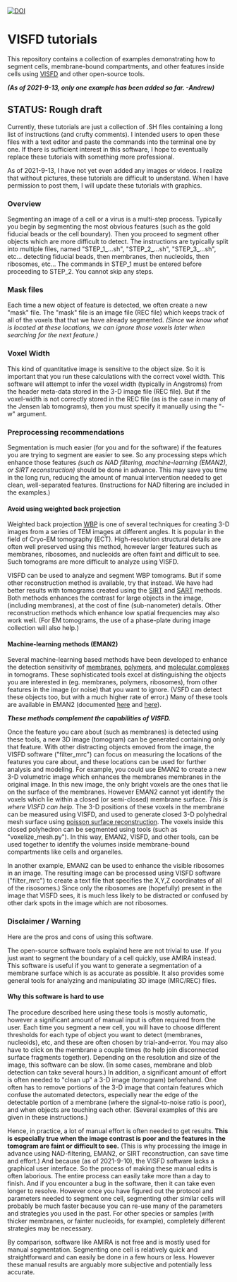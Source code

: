 [![DOI](https://zenodo.org/badge/406224574.svg)](https://zenodo.org/badge/latestdoi/406224574)

VISFD tutorials
=================================================
This repository contains a collection of examples
demonstrating how to segment cells, membrane-bound compartments,
and other features inside cells using
[VISFD](https://github.com/jewettaij/visfd)
and other open-source tools.

***(As of 2021-9-13, only one example has been added so far. -Andrew)***


## STATUS: Rough draft

Currently, these tutorials are just a collection of .SH files
containing a long list of instructions (and crufty comments).
I intended users to open these files with a text editor and
paste the commands into the terminal one by one.
If there is sufficient interest in this software, I hope to eventually
replace these tutorials with something more professional.

As of 2021-9-13, I have not yet even added any images or videos.
I realize that without pictures, these tutorials are difficult to understand.
When I have permission to post them, I will update these tutorials
with graphics.



### Overview

Segmenting an image of a cell or a virus is a multi-step process.
Typically you begin by segmenting the most obvious features
(such as the gold fiducial beads or the cell boundary).
Then you proceed to segment other objects which are more difficult to detect.
The instructions are typically split into multiple files, named
"STEP_1_...sh", "STEP_2_...sh", "STEP_3_...sh", etc...
detecting fiducial beads, then membranes, then nucleoids, then ribosomes, etc...
The commands in STEP_1 must be entered before proceeding to STEP_2.
You cannot skip any steps.


### Mask files

Each time a new object of feature is detected, we often create a new
"mask" file.  The "mask" file is an image file (REC file) which keeps
track of all of the voxels that that we have already segmented.
*(Since we know what is located at these locations, we can ignore
those voxels later when searching for the next feature.)*


### Voxel Width

This kind of quantitative image is sensitive to the object size.
So it is important that you run these calculations with the correct voxel width.
This software will attempt to infer the voxel width (typically in Angstroms)
from the header meta-data stored in the 3-D image file (REC file).
But if the voxel-width is not correctly stored in the REC file
(as is the case in many of the Jensen lab tomograms),
then you must specify it manually using the "-w" argument.


### Preprocessing recommendations

Segmentation is much easier (for you and for the software)
if the features you are trying to segment are easier to see.
So any processing steps which enhance those features
*(such as NAD filtering, machine-learning (EMAN2), or SIRT reconstruction)*
should be done in advance.
This may save you time in the long run, reducing the amount
of manual intervention needed to get clean, well-separated features.
(Instructions for NAD filtering are included in the examples.)





#### Avoid using weighted back projection

Weighted back projection
[WBP](https://doi.org/10.1007/978-0-387-69008-7_9)
is one of several techniques for creating 3-D images
from a series of TEM images at different angles.
It is popular in the field of Cryo-EM tomography (ECT).
High-resolution structural details are often well preserved using this method,
however larger features such as membranes, ribosomes, and nucleoids
are often faint and difficult to see.
Such tomograms are more difficult to analyze using VISFD.

VISFD can be used to analyze and segment WBP tomograms.
But if some other reconstruction method is available, try that instead.
We have had better results with tomograms created using the
[SIRT](https://doi.org/10.1016/0022-5193(72)90180-4) and
[SART](https://doi.org/10.1016/0161-7346(84)90008-7) methods.
Both methods enhances the contrast for large objects in the image,
(including membranes), at the cost of fine (sub-nanometer) details.
Other reconstruction methods which enhance low
spatial frequencies may also work well.  (For EM tomograms, the use of a
phase-plate during image collection will also help.)




#### Machine-learning methods (EMAN2)

Several machine-learning based methods have been developed to enhance the
detection sensitivity of
[membranes](https://doi.org/10.1038/nmeth.4405),
[polymers](https://doi.org/10.1038/nmeth.4405),
and
[molecular complexes](https://doi.org/10.1016/j.jsb.2018.09.002) in tomograms.
These sophisticated tools excel at distinguishing the objects you are
interested in (eg. membranes, polymers, ribosomes), from other features
in the image (or noise) that you want to ignore.
(VSFD can detect these objects too, but with a much higher rate of error.)
Many of these tools are available in EMAN2 (documented
[here](https://blake.bcm.edu/emanwiki/EMAN2/Programs/tomoseg) and
[here](https://doi.org/10.1038/protex.2017.095)).

***These methods complement the capabilities of VISFD.***

Once the feature you care about (such as membranes) is detected using these
tools, a new 3D image (tomogram) can be generated containing only that feature.
With other distracting objects emoved from the image, the VISFD software
("filter_mrc") can focus on measuring the locations of the features you
care about, and these locations can be used for further analysis and modeling.
For example, you could use EMAN2 to create a new 3-D volumetric image which
enhances the membranes membranes in the original image.  In this new image,
the only bright voxels are the ones that lie on the surface of the membranes.
However EMAN2 cannot yet identify the voxels which lie within a closed
(or semi-closed) membrane surface.  *This is where VISFD can help.*
The 3-D positions of these voxels in the membrane can be measured
using VISFD, and used to generate closed 3-D polyhedral mesh surface using
[poisson surface reconstruction](https://github.com/mkazhdan/PoissonRecon).
The voxels inside this closed polyhedron can be segmented using tools
(such as "voxelize_mesh.py").  In this way, EMAN2, VISFD, and other tools,
can be used together to identify the volumes inside membrane-bound
compartments like cells and organelles.

In another example, EMAN2 can be used to enhance the visible ribosomes in an
image. The resulting image can be processed using VISFD software ("filter_mrc")
to create a text file that specifies the X,Y,Z coordinates of all of the
risosomes.)  Since only the ribosomes are (hopefully)
present in the image that VISFD sees, it is much less
likely to be distracted or confused by other dark spots
in the image which are not ribosomes.




### Disclaimer / Warning

Here are the pros and cons of using this software.

The open-source software tools explaind here are not trivial to use.
If you just want to segment the boundary of a cell quickly, use AMIRA instead.
This software is useful if you want to generate a segmentation of
a membrane surface which is as accurate as possible.
It also provides some general tools for analyzing and
manipulating 3D image (MRC/REC) files.


#### Why this software is hard to use

The procedure described here using these tools is mostly automatic,
however a significant amount of manual input is often required from the user.
Each time you segment a new cell, you will have to choose different thresholds
for each type of object you want to detect (membranes, nucleoids), etc,
and these are often chosen by trial-and-error.
You may also have to click on the membrane a couple times
(to help join disconnected surface fragments together).
Depending on the resolution and size of the image, this software can be slow.
(In some cases, membrane and blob detection can take several hours.)
In addition, a significant amount of effort is often needed to "clean up"
a 3-D image (tomogram) beforehand.  One often has to remove portions of
the 3-D image that contain features which confuse the automated detectors,
especially near the edge of the detectable portion of a membrane (where the
signal-to-noise ratio is poor), and when objects are touching each other.
(Several examples of this are given in these instructions.)

Hence, in practice, a lot of manual effort is often needed to get results.
**This is especially true when the image
contrast is poor and the features in the tomogram are faint or difficult to
see.**  (This is why processing the image in advance using NAD-filtering,
EMAN2, or SIRT reconstruction, can save time and effort.)
And because (as of 2021-9-10), the VISFD software lacks a graphical user
interface.  So the process of making these manual edits is often laborious.
The entire process can easily take more than a day to finish.  And if you
encounter a bug in the software, then it can take even longer to resolve.
However once you have figured out the protocol and parameters needed to
segment one cell, segmenting other similar cells will probably be much faster
because you can re-use many of the parameters and strategies you used in the
past.  For other species or samples (with thicker membranes, or fainter
nucleoids, for example), completely different strategies may be necessary.

By comparison, software like AMIRA is not free and is mostly used for manual
segmentation.  Segmenting one cell is relatively quick and straightforward
and can easily be done in a few hours or less.  However these manual results
are arguably more subjective and potentially less accurate.


